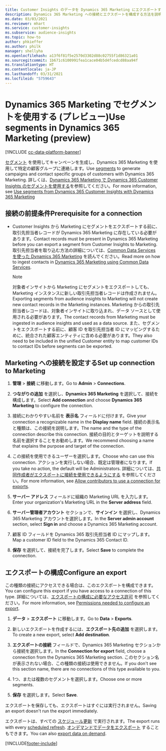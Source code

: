```yaml
---
title: Customer Insights のデータを Dynamics 365 Marketing にエクスポートする
description: Dynamics 365 Marketing への接続とエクスポートを構成する方法を説明します。
ms.date: 03/03/2021
ms.reviewer: mhart
ms.service: customer-insights
ms.subservice: audience-insights
ms.topic: how-to
author: phkieffer
ms.author: philk
manager: shellyha
ms.openlocfilehash: a13f6f81f5e2570d3302d88c02755f1d86321a01
ms.sourcegitcommit: 1b671c6100991fea1cace04b5d4fcedcd88aa94f
ms.translationtype: HT
ms.contentlocale: ja-JP
ms.lasthandoff: 03/31/2021
ms.locfileid: "5759643"
---
```

# <a name="use-segments-in-dynamics-365-marketing-preview"></a><span data-ttu-id="16917-103">Dynamics 365 Marketing でセグメントを使用する (プレビュー)</span><span class="sxs-lookup"><span data-stu-id="16917-103">Use segments in Dynamics 365 Marketing (preview)</span></span>

[!INCLUDE [cc-data-platform-banner](../includes/cc-data-platform-banner.md)]

<span data-ttu-id="16917-104">[セグメント](segments.md) を使用してキャンペーンを生成し、Dynamics 365 Marketing を使用して特定の顧客グループに連絡します。</span><span class="sxs-lookup"><span data-stu-id="16917-104">Use [segments](segments.md) to generate campaigns and contact specific groups of customers with Dynamics 365 Marketing.</span></span> <span data-ttu-id="16917-105">詳しくは、[Dynamics 365 Marketing で Dynamics 365 Customer Insights のセグメントを使用する](/dynamics365/marketing/customer-insights-segments)を参照してください。</span><span class="sxs-lookup"><span data-stu-id="16917-105">For more information, see [Use segments from Dynamics 365 Customer Insights with Dynamics 365 Marketing](/dynamics365/marketing/customer-insights-segments)</span></span>

## <a name="prerequisite-for-a-connection"></a><span data-ttu-id="16917-106">接続の前提条件</span><span class="sxs-lookup"><span data-stu-id="16917-106">Prerequisite for a connection</span></span>

- <span data-ttu-id="16917-107">Customer Insights から Marketing にセグメントをエクスポートする前に、取引先担当者レコードが Dynamics 365 Marketing に存在している必要があります。</span><span class="sxs-lookup"><span data-stu-id="16917-107">Contact records must be present in Dynamics 365 Marketing before you can export a segment from Customer Insights to Marketing.</span></span> <span data-ttu-id="16917-108">取引先担当者を取り込む方法の詳細については、[Common Data Services を使った Dynamics 365 Marketing](connect-power-query.md) を読んでください。</span><span class="sxs-lookup"><span data-stu-id="16917-108">Read more on how to ingest contacts in [Dynamics 365 Marketing using Common Data Services](connect-power-query.md).</span></span>

  > [!NOTE]
  > <span data-ttu-id="16917-109">対象者インサイトから Marketing にセグメントをエクスポートしても、Marketing インスタンスに新しい取引先担当者レコードは作成されません。</span><span class="sxs-lookup"><span data-stu-id="16917-109">Exporting segments from audience insights to Marketing will not create new contact records in the Marketing instances.</span></span> <span data-ttu-id="16917-110">Marketing からの取引先担当者レコードは、対象者インサイトに取り込まれ、データ ソースとして使用される必要があります。</span><span class="sxs-lookup"><span data-stu-id="16917-110">The contact records from Marketing must be ingested in audience insights and used as a data source.</span></span> <span data-ttu-id="16917-111">また、セグメントをエクスポートする前に、顧客 ID を取引先担当者 ID にマッピングするために、統合された顧客エンティティに含める必要があります。</span><span class="sxs-lookup"><span data-stu-id="16917-111">They also need to be included in the unified Customer entity to map customer IDs to contact IDs before segments can be exported.</span></span>

## <a name="set-up-connection-to-marketing"></a><span data-ttu-id="16917-112">Marketing への接続を設定する</span><span class="sxs-lookup"><span data-stu-id="16917-112">Set up connection to Marketing</span></span>

1. <span data-ttu-id="16917-113">**管理** > **接続** に移動します。</span><span class="sxs-lookup"><span data-stu-id="16917-113">Go to **Admin** > **Connections**.</span></span>

1. <span data-ttu-id="16917-114">**つながりの追加** を選択し、**Dynamics 365 Marketing** を選択して、接続を構成します。</span><span class="sxs-lookup"><span data-stu-id="16917-114">Select **Add connection** and choose **Dynamics 365 Marketing** to configure the connection.</span></span>

1. <span data-ttu-id="16917-115">接続にわかりやすい名前を **表示名** フィールドに付けます。</span><span class="sxs-lookup"><span data-stu-id="16917-115">Give your connection a recognizable name in the **Display name** field.</span></span> <span data-ttu-id="16917-116">接続の表示名と種類は、この接続を説明します。</span><span class="sxs-lookup"><span data-stu-id="16917-116">The name and the type of the connection describe this connection.</span></span> <span data-ttu-id="16917-117">接続の目的とターゲットを説明する名前を選択することをお勧めします。</span><span class="sxs-lookup"><span data-stu-id="16917-117">We recommend choosing a name that explains the purpose and target of the connection.</span></span>

1. <span data-ttu-id="16917-118">この接続を使用できるユーザーを選択します。</span><span class="sxs-lookup"><span data-stu-id="16917-118">Choose who can use this connection.</span></span> <span data-ttu-id="16917-119">アクションを実行しない場合、既定は管理者になります。</span><span class="sxs-lookup"><span data-stu-id="16917-119">If you take no action, the default will be Administrators.</span></span> <span data-ttu-id="16917-120">詳細については、[共同作成者がエクスポートに接続を使用できるようにする](connections.md#allow-contributors-to-use-a-connection-for-exports) を参照してください。</span><span class="sxs-lookup"><span data-stu-id="16917-120">For more information, see [Allow contributors to use a connection for exports](connections.md#allow-contributors-to-use-a-connection-for-exports).</span></span>

1. <span data-ttu-id="16917-121">**サーバー アドレス** フィールドに組織の Marketing URL を入力します。</span><span class="sxs-lookup"><span data-stu-id="16917-121">Enter your organization's Marketing URL in the **Server address** field.</span></span>

1. <span data-ttu-id="16917-122">**サーバー管理者アカウント** セクションで、**サインイン** を選択し、Dynamics 365 Marketing アカウントを選択します。</span><span class="sxs-lookup"><span data-stu-id="16917-122">In the **Server admin account** section, select **Sign in** and choose a Dynamics 365 Marketing account.</span></span>

1. <span data-ttu-id="16917-123">顧客 ID フィールドを Dynamics 365 取引先担当者 ID にマップします。</span><span class="sxs-lookup"><span data-stu-id="16917-123">Map a customer ID field to the Dynamics 365 Contact ID.</span></span>

1. <span data-ttu-id="16917-124">**保存** を選択して、接続を完了します。</span><span class="sxs-lookup"><span data-stu-id="16917-124">Select **Save** to complete the connection.</span></span> 

## <a name="configure-an-export"></a><span data-ttu-id="16917-125">エクスポートの構成</span><span class="sxs-lookup"><span data-stu-id="16917-125">Configure an export</span></span>

<span data-ttu-id="16917-126">この種類の接続にアクセスできる場合は、このエクスポートを構成できます。</span><span class="sxs-lookup"><span data-stu-id="16917-126">You can configure this export if you have access to a connection of this type.</span></span> <span data-ttu-id="16917-127">詳細については、[エクスポートの構成に必要なアクセス許可](export-destinations.md#set-up-a-new-export) を参照してください。</span><span class="sxs-lookup"><span data-stu-id="16917-127">For more information, see [Permissions needed to configure an export](export-destinations.md#set-up-a-new-export).</span></span>

1. <span data-ttu-id="16917-128">**データ** > **エクスポート** に移動します。</span><span class="sxs-lookup"><span data-stu-id="16917-128">Go to **Data** > **Exports**.</span></span>

1. <span data-ttu-id="16917-129">新しいエクスポートを作成するには、**エクスポート先の追加** を選択します。</span><span class="sxs-lookup"><span data-stu-id="16917-129">To create a new export, select **Add destination**.</span></span>

1. <span data-ttu-id="16917-130">**エクスポートの接続** フィールドで、Dynamics 365 Marketing セクションから接続を選択します。</span><span class="sxs-lookup"><span data-stu-id="16917-130">In the **Connection for export** field, choose a connection from the Dynamics 365 Marketing section.</span></span> <span data-ttu-id="16917-131">このセクション名が表示されない場合、この種類の接続は使用できません。</span><span class="sxs-lookup"><span data-stu-id="16917-131">If you don't see this section name, there are no connections of this type available to you.</span></span>

1. <span data-ttu-id="16917-132">1つ、または複数のセグメントを選択します。</span><span class="sxs-lookup"><span data-stu-id="16917-132">Choose one or more segments.</span></span>

1. <span data-ttu-id="16917-133">**保存** を選択します。</span><span class="sxs-lookup"><span data-stu-id="16917-133">Select **Save**.</span></span>

<span data-ttu-id="16917-134">エクスポートを保存しても、エクスポートはすぐには実行されません。</span><span class="sxs-lookup"><span data-stu-id="16917-134">Saving an export doesn't run the export immediately.</span></span>

<span data-ttu-id="16917-135">エクスポートは、すべての [スケジュール更新](system.md#schedule-tab) で実行されます。</span><span class="sxs-lookup"><span data-stu-id="16917-135">The export runs with every [scheduled refresh](system.md#schedule-tab).</span></span> <span data-ttu-id="16917-136">[オンデマンドでデータをエクスポート](export-destinations.md#run-exports-on-demand) することもできます。</span><span class="sxs-lookup"><span data-stu-id="16917-136">You can also [export data on demand](export-destinations.md#run-exports-on-demand).</span></span> 

[!INCLUDE[footer-include](../includes/footer-banner.md)]
